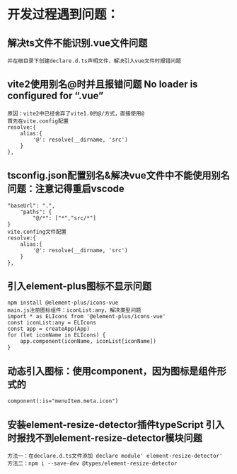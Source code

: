 # 开发过程遇到问题：
## 解决ts文件不能识别.vue文件问题
    并在根目录下创建declare.d.ts声明文件，解决引入vue文件时报错问题
## vite2使用别名@时并且报错问题 No loader is configured for “.vue”
    原因：vite2中已经舍弃了vite1.0的@/方式，直接使用@
    首先在vite.config配置
    resolve:{
		alias:{
			'@': resolve(__dirname, 'src')
		}
	},
## tsconfig.json配置别名&解决vue文件中不能使用别名问题：注意记得重启vscode
    "baseUrl": ".",
		"paths": {
			"@/*": ["*","src/*"]
	}
	vite.confing文件配置
	resolve:{
		alias:{
			'@': resolve(__dirname, 'src')
		}
	},
## 引入element-plus图标不显示问题
	npm install @element-plus/icons-vue
	main.js注册图标组件：iconList:any，解决类型问题
	import * as ELIcons from '@element-plus/icons-vue'
	const iconList:any = ELIcons
	const app = createApp(App)
	for (let iconName in ELIcons) {
		app.component(iconName, iconList[iconName])
	}
## 动态引入图标：使用component，因为图标是组件形式的
	component(:is="menuItem.meta.icon")

## 安装element-resize-detector插件typeScript 引入时报找不到element-resize-detector模块问题
	方法一：在declare.d.ts文件添加 declare module' element-resize-detector'
	方法二：npm i --save-dev @types/element-resize-detector
